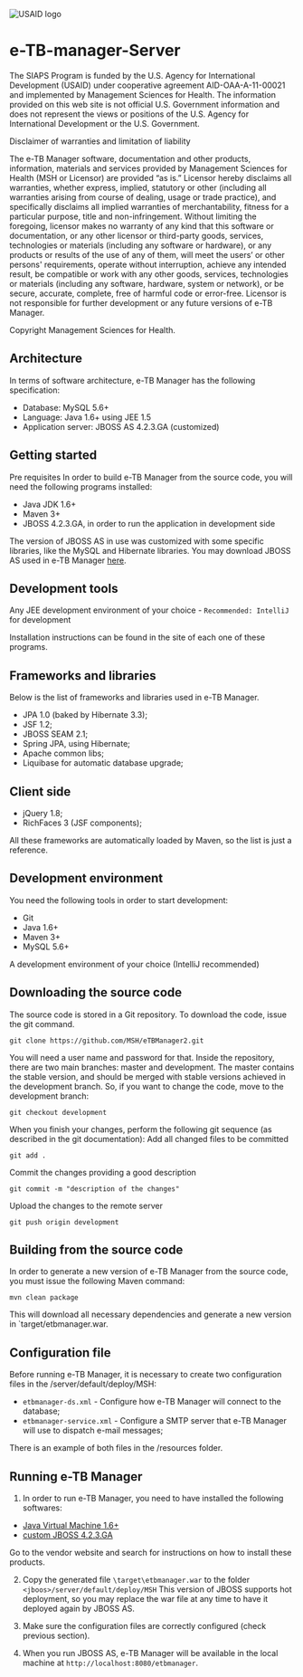 ![USAID logo](https://www.usaid.gov/sites/all/themes/usaid/logo.png)

# e-TB-manager-Server

The SIAPS Program is funded by the U.S. Agency for International Development (USAID) under cooperative agreement AID-OAA-A-11-00021 and implemented by Management Sciences for Health. The information provided on this web site is not official U.S. Government information and does not represent the views or positions of the U.S. Agency for International Development or the U.S. Government. 

Disclaimer of warranties and limitation of liability

The e-TB Manager software, documentation and other products, information, materials and services provided by Management Sciences for Health (MSH or Licensor) are provided “as is.” Licensor hereby disclaims all warranties, whether express, implied, statutory or other (including all warranties arising from course of dealing, usage or trade practice), and specifically disclaims all implied warranties of merchantability, fitness for a particular purpose, title and non-infringement. Without limiting the foregoing, licensor makes no warranty of any kind that this software or documentation, or any other licensor or third-party goods, services, technologies or materials (including any software or hardware), or any products or results of the use of any of them, will meet the users’ or other persons' requirements, operate without interruption, achieve any intended result, be compatible or work with any other goods, services, technologies or materials (including any software, hardware, system or network), or be secure, accurate, complete, free of harmful code or error-free. Licensor is not responsible for further development or any future versions of e-TB Manager.

Copyright Management Sciences for Health.

## Architecture
In terms of software architecture, e-TB Manager has the following specification:
* Database: MySQL 5.6+
* Language: Java 1.6+ using JEE 1.5
* Application server: JBOSS AS 4.2.3.GA (customized)

## Getting started
Pre requisites
In order to build e-TB Manager from the source code, you will need the following programs installed:

* Java JDK 1.6+
* Maven 3+
* JBOSS 4.2.3.GA, in order to run the application in development side

The version of JBOSS AS in use was customized with some specific libraries, like the MySQL and Hibernate libraries. You may download JBOSS AS used in e-TB Manager [here](http://www.etbmanager.org/download/package/jboss-4.2.3.ga.zip).

## Development tools
Any JEE development environment of your choice - `Recommended: IntelliJ` for development

Installation instructions can be found in the site of each one of these programs.

## Frameworks and libraries
Below is the list of frameworks and libraries used in e-TB Manager.
* JPA 1.0 (baked by Hibernate 3.3);
* JSF 1.2;
* JBOSS SEAM 2.1;
* Spring JPA, using Hibernate;
* Apache common libs;
* Liquibase for automatic database upgrade;

## Client side
* jQuery 1.8;
* RichFaces 3 (JSF components);

All these frameworks are automatically loaded by Maven, so the list is just a reference.

## Development environment
You need the following tools in order to start development:
* Git
* Java 1.6+
* Maven 3+
* MySQL 5.6+

A development environment of your choice (IntelliJ recommended)

## Downloading the source code
The source code is stored in a Git repository.
To download the code, issue the git command.

	git clone https://github.com/MSH/eTBManager2.git

You will need a user name and password for that.
Inside the repository, there are two main branches: master and development. The master contains the stable version, and should be merged with stable versions achieved in the development branch. So, if you want to change the code, move to the development branch:

	git checkout development

When you finish your changes, perform the following git sequence (as described in the git documentation):
Add all changed files to be committed

	git add .

Commit the changes providing a good description

	git commit -m "description of the changes"

Upload the changes to the remote server

	git push origin development

## Building from the source code
In order to generate a new version of e-TB Manager from the source code, you must issue the following Maven command:

	mvn clean package

This will download all necessary dependencies and generate a new version in `target/etbmanager.war.

## Configuration file
Before running e-TB Manager, it is necessary to create two configuration files in the <jboss>/server/default/deploy/MSH:

* `etbmanager-ds.xml` - Configure how e-TB Manager will connect to the database;
* `etbmanager-service.xml` - Configure a SMTP server that e-TB Manager will use to dispatch e-mail messages;

There is an example of both files in the /resources folder.

## Running e-TB Manager

1. In order to run e-TB Manager, you need to have installed the following softwares:

* [Java Virtual Machine 1.6+](http://www.oracle.com/technetwork/java/javase/downloads/index.html)
* [custom JBOSS 4.2.3.GA](www.etbmanager.org/download/package/jboss-4.2.3.GA.zip) 
 
Go to the vendor website and search for instructions on how to install these products.

2. Copy the generated file `\target\etbmanager.war` to the folder
`<jboos>/server/default/deploy/MSH`
This version of JBOSS supports hot deployment, so you may replace the war file at any time to have it deployed again by JBOSS AS.

3. Make sure the configuration files are correctly configured (check previous section).

4. When you run JBOSS AS, e-TB Manager will be available in the local machine at `http://localhost:8080/etbmanager`.
